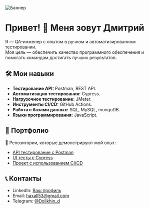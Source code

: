 ![Баннер](https://ссылка_на_изображение)

# Привет! 👋 Меня зовут Дмитрий

Я — QA-инженер с опытом в ручном и автоматизированном тестировании.  
Моя цель — обеспечить качество программного обеспечения и помогать командам достигать лучших результатов.  

## 🛠️ Мои навыки
- **Тестирование API:** Postman, REST API.
- **Автоматизация тестирования:** Cypress.
- **Нагрузочное тестирование:** JMeter.
- **Инструменты CI/CD:** GitHub Actions.
- **Работа с базами данных:** SQL, MySQL, mongoDB.
- **Языки программирования:** JavaScript.

## 📂 Портфолио
🔗 Репозитории, которые демонстрируют мой опыт:
- [API тестирование с Postman](https://github.com/Dolikhin/)  
- [UI тесты с Cypress](https://github.com/ВашUsername/Dolikhin)  
- [Проект с использованием CI/CD](https://github.com/Cypress)  


## 📞 Контакты
- LinkedIn: [Ваш профиль](https://linkedin.com/in/ВашПрофиль)
- Email: haxall53@gmail.com
- Telegram: [@Dolikhin_d](https://t.me/Dolikhin_d)

